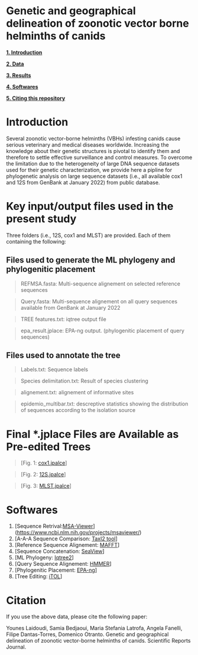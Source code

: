 # Genetic and geographical delineation of zoonotic vector borne helminths of canids


**[1. Introduction](#Introduction)**

**[2. Data](#Key-input-and-output-files-used-in-the-present-study)**

**[3. Results](#Final-*.jplace-Files-are-Available-as-Pre-edited-Trees)**

**[4. Softwares](#Softwares)**

**[5. Citing this repository](#Citation)**



# Introduction
Several zoonotic vector-borne helminths (VBHs) infesting canids cause serious veterinary and medical diseases worldwide. Increasing the knowledge about their genetic structures is pivotal to identify them and therefore to settle effective surveillance and control measures. To overcome the limitation due to the heterogeneity of large DNA sequence datasets used for their genetic characterization, we provide here a pipline for phylogenetic analysis on large sequence datasets (i.e., all available cox1 and 12S  from GenBank at January 2022) from public database.




# Key input/output files used in the present study

Three folders (i.e., 12S, cox1 and MLST) are provided. Each of them containing the following:

## Files used to generate the ML phylogeny and phylogenitic placement

> REFMSA.fasta: Multi-sequence alignement on selected reference sequences

> Query.fasta: Multi-sequence alignement on all query sequences available from GenBank at January 2022

> TREE features.txt: iqtree output file

> epa_result.jplace: EPA-ng output. (phylogenitic placement of query sequences)




## Files used to annotate the tree

> Labels.txt: Sequence labels 

> Species delimitation.txt: Result of species clustering 

> alignement.txt: alignement of informative sites

> epidemio_multibar.txt: descreptive statistics showing the distribution of sequences according to the isolation source



# Final *.jplace Files are Available as Pre-edited Trees

> [Fig. 1: [cox1.jpalce](https://itol.embl.de/tree/1095222034364991637522955)]

> [Fig. 2: [12S.jpalce](https://itol.embl.de/tree/1095222034318181637538254)]

> [Fig. 3: [MLST.jpalce](https://itol.embl.de/tree/109522205480771637547090)] 


# Softwares

1. [Sequence Retrival:[MSA-Viewer](https://www.ncbi.nlm.nih.gov/projects/msaviewer/)] (https://www.ncbi.nlm.nih.gov/projects/msaviewer/)
2. [A-A-A Sequence Comparison: [TaxI2 tool](https://github.com/iTaxoTools/TaxI2.git)] 
3. [Reference Sequence Alignement: [MAFFT](https://github.com/GSLBiotech/mafft.git)]
4. [Sequence Concatenation: [SeaView](http://doua.prabi.fr/software/seaview)] 
5. [ML Phylogeny: [Iqtree2](https://github.com/iqtree/iqtree2.git)] 
6. [Query Sequence Alignement: [HMMER](https://github.com/EddyRivasLab/hmmer.git)] 
7. [Phylogenitic Placement: [EPA-ng](https://github.com/Pbdas/epa-ng.git)]
8. [Tree Editing: [iTOL](https://github.com/iBiology/iTOL.git)]

# Citation
If you use the above data, please cite the following paper:

Younes Laidoudi, Samia Bedjaoui, Maria Stefania Latrofa, Angela Fanelli, Filipe Dantas-Torres, Domenico Otranto. Genetic and geographical delineation of zoonotic vector-borne helminths of canids. Scientific Reports Journal.
